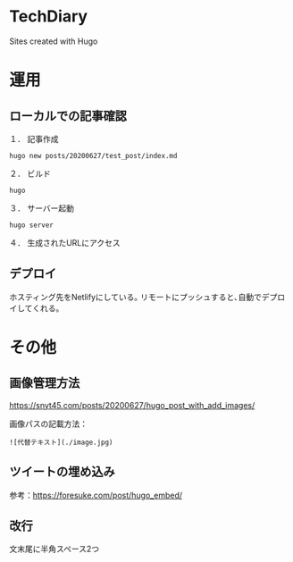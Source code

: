 # TechDiary
Sites created with Hugo

# 運用
## ローカルでの記事確認
１． 記事作成
```
hugo new posts/20200627/test_post/index.md
```

２． ビルド
```
hugo
```

３． サーバー起動
```
hugo server
```

４． 生成されたURLにアクセス

## デプロイ
ホスティング先をNetlifyにしている｡
リモートにプッシュすると､自動でデプロイしてくれる｡

# その他
## 画像管理方法
https://snyt45.com/posts/20200627/hugo_post_with_add_images/

画像パスの記載方法：
```
![代替テキスト](./image.jpg)
```

## ツイートの埋め込み
参考：https://foresuke.com/post/hugo_embed/

## 改行
文末尾に半角スペース2つ
